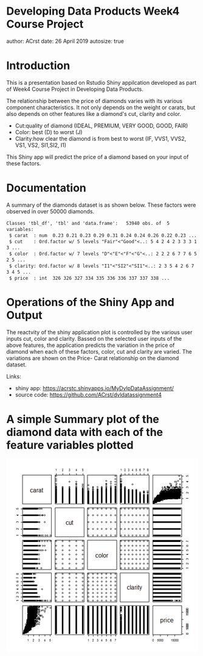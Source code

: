 Developing Data Products Week4 Course Project
========================================================
author: ACrst
date: 26 April 2019
autosize: true

Introduction
========================================================

This is a presentation based on Rstudio Shiny appilcation developed as part of Week4 Course Project in Developing Data Products.

The relationship between the price of diamonds varies with its various component characteristics. It not only depends on the weight or carats, but also depends on other features like a diamond's cut, clarity  and color.
- Cut:quality of diamond (IDEAL, PREMIUM, VERY GOOD, GOOD, FAIR)
- Color: best (D) to worst (J)
- Clarity:how clear the diamond is from best to worst (IF, VVS1, VVS2, VS1, VS2, SI1,SI2, I1)

This Shiny app will predict the price of a diamond based on your input of these factors.

Documentation
========================================================

A summary of the diamonds dataset is as shown below. These factors were observed in over 50000 diamonds.


```
Classes 'tbl_df', 'tbl' and 'data.frame':	53940 obs. of  5 variables:
 $ carat  : num  0.23 0.21 0.23 0.29 0.31 0.24 0.24 0.26 0.22 0.23 ...
 $ cut    : Ord.factor w/ 5 levels "Fair"<"Good"<..: 5 4 2 4 2 3 3 3 1 3 ...
 $ color  : Ord.factor w/ 7 levels "D"<"E"<"F"<"G"<..: 2 2 2 6 7 7 6 5 2 5 ...
 $ clarity: Ord.factor w/ 8 levels "I1"<"SI2"<"SI1"<..: 2 3 5 4 2 6 7 3 4 5 ...
 $ price  : int  326 326 327 334 335 336 336 337 337 338 ...
```


Operations of the Shiny App and Output
========================================================

The reactvity of the shiny application plot is controlled by the various user inputs cut, color and clarity.
Bassed on the selected user inputs of the above features, the application predicts the variation in the price of diamond when each of these factors, color, cut and clarity are varied. The variations are shown on the Price- Carat relationship on the diamond dataset.

Links:
- shiny app: https://acrstc.shinyapps.io/MyDvlpDataAssignment/
- source code: https://github.com/ACrst/dvldatassignment4

A simple Summary plot of the diamond data with each of the feature variables plotted 
========================================================
![plot of chunk unnamed-chunk-2](t2-figure/unnamed-chunk-2-1.png)





